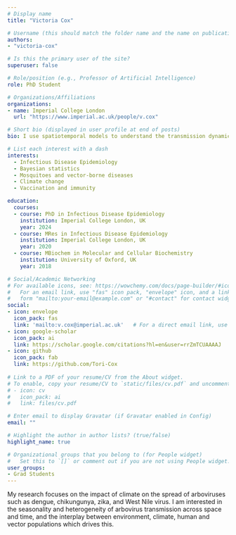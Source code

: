 ```yaml
---
# Display name
title: "Victoria Cox"

# Username (this should match the folder name and the name on publications)
authors:
- "victoria-cox"

# Is this the primary user of the site?
superuser: false

# Role/position (e.g., Professor of Artificial Intelligence)
role: PhD Student

# Organizations/Affiliations
organizations:
- name: Imperial College London
  url: "https://www.imperial.ac.uk/people/v.cox"

# Short bio (displayed in user profile at end of posts)
bio: I use spatiotemporal models to understand the transmission dynamics of mosquito-borne diseases.

# List each interest with a dash
interests:
  - Infectious Disease Epidemiology
  - Bayesian statistics
  - Mosquitoes and vector-borne diseases
  - Climate change
  - Vaccination and immunity

education:
  courses:
  - course: PhD in Infectious Disease Epidemiology
    institution: Imperial College London, UK
    year: 2024
  - course: MRes in Infectious Disease Epidemiology
    institution: Imperial College London, UK
    year: 2020
  - course: MBiochem in Molecular and Cellular Biochemistry
    institution: University of Oxford, UK
    year: 2018

# Social/Academic Networking
# For available icons, see: https://wowchemy.com/docs/page-builder/#icons
#   For an email link, use "fas" icon pack, "envelope" icon, and a link in the
#   form "mailto:your-email@example.com" or "#contact" for contact widget.
social:
- icon: envelope
  icon_pack: fas
  link: 'mailto:v.cox@imperial.ac.uk'   # For a direct email link, use "mailto:test@example.org".
- icon: google-scholar
  icon_pack: ai
  link: https://scholar.google.com/citations?hl=en&user=rrZmTCUAAAAJ
- icon: github
  icon_pack: fab
  link: https://github.com/Tori-Cox
  
# Link to a PDF of your resume/CV from the About widget.
# To enable, copy your resume/CV to `static/files/cv.pdf` and uncomment the lines below.
# - icon: cv
#   icon_pack: ai
#   link: files/cv.pdf

# Enter email to display Gravatar (if Gravatar enabled in Config)
email: ""

# Highlight the author in author lists? (true/false)
highlight_name: true

# Organizational groups that you belong to (for People widget)
#   Set this to `[]` or comment out if you are not using People widget.
user_groups:
- Grad Students
---
```


My research focuses on the impact of climate on the spread of arboviruses such as dengue, chikungunya, zika, and West Nile virus. I am interested in the seasonality and heterogeneity of arbovirus transmission across space and time, and the interplay between environment, climate, human and vector populations which drives this.  
